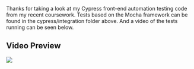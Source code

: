 Thanks for taking a look at my Cypress front-end automation testing code from my recent coursework. Tests based on the Mocha framework can be found in the cypress/integration folder above. And a video of the tests running can be seen below.

Video Preview
-------------
[![](http://img.youtube.com/vi/8jV_5X0fKLU/0.jpg)](http://www.youtube.com/watch?v=8jV_5X0fKLU "")

